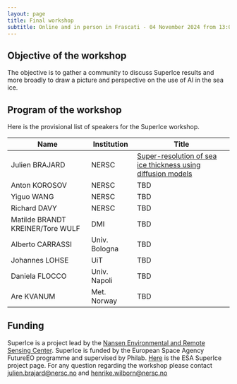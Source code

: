 ```yaml
---
layout: page
title: Final workshop
subtitle: Online and in person in Frascati - 04 November 2024 from 13:00-18:00 CET 
---
```



## Objective of the workshop
The objective is to gather a community to discuss SuperIce results and more broadly to draw a picture and perspective on the use of AI in the sea ice.

## Program of the workshop
Here is the provisional list of speakers for the SuperIce workshop.

| Name          |    Institution |                                Title |
| ------------- | -------------- | ---------- |
| Julien BRAJARD | NERSC | [Super-resolution of sea ice thickness using diffusion models](assets/abstract_brajard.md) |
| Anton KOROSOV | NERSC | TBD |
| Yiguo WANG | NERSC | TBD |
| Richard DAVY | NERSC | TBD |
| Matilde BRANDT KREINER/Tore WULF | DMI | TBD |
| Alberto CARRASSI| Univ. Bologna | TBD |
| Johannes LOHSE| UiT | TBD |
| Daniela FLOCCO| Univ. Napoli | TBD |
| Are KVANUM| Met. Norway | TBD |


## Funding
SuperIce is a project lead by the [Nansen Environmental and Remote Sensing Center](https://nersc.no/).
SuperIce is funded by the European Space Agency FutureEO programme and supervised by Philab. 
[Here](https://eo4society.esa.int/projects/superice/) is the ESA SuperIce project page.
For any question regarding the workshop please contact <julien.brajard@nersc.no> and <henrike.wilborn@nersc.no>
